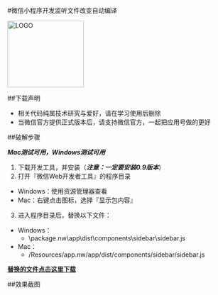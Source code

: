 #微信小程序开发监听文件改变自动编译

<img src="https://cloud.githubusercontent.com/assets/876707/18773863/cca59fae-8185-11e6-9d7b-050ba646b456.png" width = "172" height = "150" alt="LOGO" align=center />

##下载声明

* 相关代码纯属技术研究与爱好，请在学习使用后删除
* 当微信官方提供正式版本后，请支持微信官方，一起把应用号做的更好

##破解步骤

***Mac测试可用，Windows测试可用***

1. 下载开发工具，并安装（***注意：一定要安装0.9版本***）
2. 打开『微信Web开发者工具』的程序目录
  * Windows：使用资源管理器查看
  * Mac：右键点击图标，选择『显示包内容』
3. 进入程序目录后，替换以下文件：
  * Windows：
    * \package.nw\app\dist\components\sidebar\sidebar.js
  * Mac：
    * /Resources/app.nw/app/dist/components/sidebar/sidebar.js

  **[替换的文件点击这里下载](https://github.com/Jschyz/mina-watch-reload/archive/master.zip)**

##效果截图
